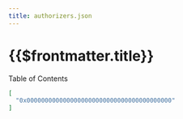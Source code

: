 ```yaml
---
title: authorizers.json
---
```


# {{$frontmatter.title}}

<Version selectedVersion="next" />

<div class="toc-label">Table of Contents</div>

```json
[
  "0x0000000000000000000000000000000000000000"
]
```
